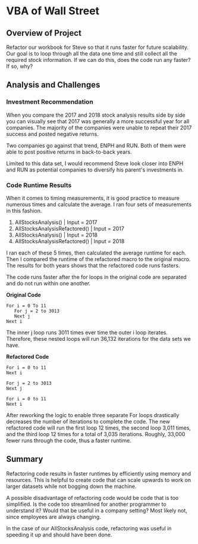 # VBA of Wall Street

## Overview of Project
Refactor our workbook for Steve so that it runs faster for future scalability.  
Our goal is to loop through all the data one time and still collect all the required stock information. If we can do this, does the code run any faster? If so, why? 

## Analysis and Challenges
### Investment Recommendation
When you compare the 2017 and 2018 stock analysis results side by side you can visually see that 2017 was generally a more successful year for all companies. The majority of the companies were unable to repeat their 2017 success and posted negative returns. 

Two companies go against that trend, ENPH and RUN. Both of them were able to post positive returns in back-to-back years. 

Limited to this data set, I would recommend Steve look closer into ENPH and RUN as potential companies to diversify his parent's investments in.

### Code Runtime Results
When it comes to timing measurements, it is good practice to measure numerous times and calculate the average. I ran four sets of measurements in this fashion. 

1) AllStocksAnalysis() | Input = 2017
2) AllStocksAnalysisRefactored() | Input = 2017
3) AllStocksAnalysis() | Input = 2018
4) AllStocksAnalysisRefactored() | Input = 2018

I ran each of these 5 times, then calculated the average runtime for each. Then I compared the runtime of the refactored macro to the original macro. The results for both years shows that the refactored code runs fasters. 

The code runs faster after the for loops in the original code are separated and do not run within one another. 

**Original Code**
```
For i = 0 To 11
   For j = 2 to 3013
   Next j
Next i
```

The inner j loop runs 3011 times ever time the outer i loop iterates. Therefore, these nested loops will run 36,132 iterations for the data sets we have. 

**Refactored Code**
```
For i = 0 to 11
Next i

For j = 2 to 3013
Next j

For i = 0 to 11
Next i
```

After reworking the logic to enable three separate For loops drastically decreases the number of iterations to complete the code. The new refactored code will run the first loop 12 times, the second loop 3,011 times, and the third loop 12 times for a total of 3,035 iterations. Roughly, 33,000 fewer runs through the code, thus a faster runtime. 

## Summary

Refactoring code results in faster runtimes by efficiently using memory and resources. This is helpful to create code that can scale upwards to work on larger datasets while not bogging down the machine. 

A possible disadvantage of refactoring code would be code that is too simplified. Is the code too streamlined for another programmer to understand it? Would that be useful in a company setting? Most likely not, since employees are always changing. 

In the case of our AllStocksAnalysis code, refactoring was useful in speeding it up and should have been done. 

